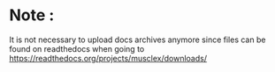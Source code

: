# Note : 

It is not necessary to upload docs archives anymore since files can be found on readthedocs when going to https://readthedocs.org/projects/musclex/downloads/
